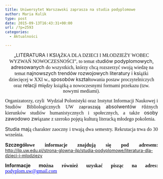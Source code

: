 ```yaml
---
title: Uniwersytet Warszawski zaprasza na studia podyplomowe
author: Maria Kulik
type: post
date: 2015-09-13T16:43:31+00:00
url: /?p=2593
categories:
  - Aktualności

---
```

<p align="CENTER">
  <span style="font-size: medium;">„LITERATURA I KSI</span><span style="font-family: Calibri; font-size: medium;"><span lang="P">ĄŻKA DLA DZIECI I MŁODZIEŻY WOBEC WYZWAŃ NOWOCZESNOŚCI”, to temat s</span></span><span style="font-size: medium;">tudiów podyplomowych,  adresowanych </span><span style="font-family: Calibri; font-size: medium;"><span style="font-family: Calibri; font-size: medium;"><span lang="P">do wszystkich, którzy chcą rozszerzyć swoją wiedzę na temat </span></span></span><span style="font-size: medium;">najnowszych trendów rozwojowych literatury i ksi</span><span style="font-family: Calibri; font-size: medium;"><span style="font-family: Calibri; font-size: medium;"><span lang="P">ążki dziecięcej w XXI w., </span></span></span><span style="font-size: medium;">sposobów kszta</span><span style="font-family: Calibri; font-size: medium;"><span style="font-family: Calibri; font-size: medium;"><span lang="P">łtowania postaw proczytelniczych oraz </span></span></span><span style="font-size: medium;">relacji mi</span><span style="font-family: Calibri; font-size: medium;"><span style="font-family: Calibri; font-size: medium;"><span lang="P">ędzy książką a nowoczesnymi formami przekazu (tzw. nowymi mediami). </span></span></span>
<p align="JUSTIFY">
  <span style="font-family: Calibri; font-size: medium;"><span style="font-family: Calibri; font-size: medium;"><span lang="P">Organizatorzy, czyli  Wydział Polonistyki oraz Instytut Informacji Naukowej i Studiów Bibliologicznych UW z</span></span></span>apraszają <span style="font-size: medium;">absolwentów ró</span><span style="font-family: Calibri; font-size: medium;"><span style="font-family: Calibri; font-size: medium;"><span lang="P">żnych kierunków studiów humanistycznych i społecznych, a także </span></span></span><span style="font-size: medium;">osoby zawodowo zwi</span><span style="font-family: Calibri; font-size: medium;"><span style="font-family: Calibri; font-size: medium;"><span lang="P">ązane z szeroko pojętą kulturą literacką młodego pokolenia.</span></span></span>
<p align="JUSTIFY">
  <span style="font-size: medium;">Studia maj</span><span style="font-family: Calibri; font-size: medium;"><span style="font-family: Calibri; font-size: medium;"><span lang="P">ą charakter zaoczny i trwają dwa semestry. Rekrutacja trwa do 30 września. </span></span></span>
<p align="JUSTIFY">
  <b><span style="font-size: medium;">Szczegó</span><span style="font-family: Calibri; font-size: medium;"><span style="font-family: Calibri; font-size: medium;"><span lang="P">łowe informacje znajdują się pod adresem: </span></span></span></b>
<u>http://ilp.uw.edu.pl/strona-glowna-ilp/studia-podyplomowe/literatura-dla-dzieci-i-mlodziezy</u>

 

<p align="JUSTIFY">
  <b><span style="font-size: medium;">Informacje mo</span><span style="font-family: Calibri; font-size: medium;"><span style="font-family: Calibri; font-size: medium;">żna również uzyskać pisząc na adres:</span></span></b> <a href="mailto:podyplom.uw@gmail.com"><u><span style="color: #0000ff; font-family: Calibri; font-size: medium;"><span style="color: #0000ff; font-family: Calibri; font-size: medium;"><span style="color: #0000ff; font-family: Calibri; font-size: medium;"><span lang="P">podyplom.uw@gmail.com</span></span></span></span></u></a>
<p align="JUSTIFY">
